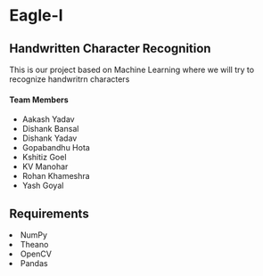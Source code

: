 # Eagle-I
<h2><b> Handwritten Character Recognition</b> </h2>
<p> This is our project based on Machine Learning where we will try to recognize handwritrn characters </p>

<h4>Team Members</h4>
<ul>
<li>Aakash Yadav</li>
<li>Dishank Bansal</li>
<li>Dishank Yadav</li>
<li>Gopabandhu Hota</li>
<li>Kshitiz Goel</li>
<li>KV Manohar</li>
<li>Rohan Khameshra</li>
<li>Yash Goyal</li>
</ul>

<h2><b>Requirements</b> </h2>
<li>NumPy</li>
<li>Theano</li>
<li>OpenCV</li>
<li>Pandas</li>
